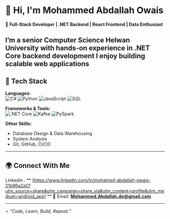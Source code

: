 # 👋 Hi, I'm Mohammed Abdallah Owais

🎯 **Full-Stack Developer | .NET Backend | React Frontend | Data Enthusiast**

I’m a senior Computer Science  **Helwan University** with hands-on experience in **.NET Core backend development** 
I enjoy building **scalable web applications**
---

## 🚀 Tech Stack

**Languages:**  
![C#](https://img.shields.io/badge/C%23-239120?style=for-the-badge&logo=c-sharp&logoColor=white) 
![Python](https://img.shields.io/badge/Python-3776AB?style=for-the-badge&logo=python&logoColor=white) 
![JavaScript](https://img.shields.io/badge/JavaScript-F7DF1E?style=for-the-badge&logo=javascript&logoColor=black) 
![SQL](https://img.shields.io/badge/SQL-003B57?style=for-the-badge&logo=database&logoColor=white)

**Frameworks & Tools:**  
![.NET Core](https://img.shields.io/badge/.NET_Core-512BD4?style=for-the-badge&logo=dotnet&logoColor=white) 
![Kafka](https://img.shields.io/badge/Kafka-000000?style=for-the-badge&logo=apachekafka&logoColor=white) 
![PySpark](https://img.shields.io/badge/PySpark-E25A1C?style=for-the-badge&logo=apachespark&logoColor=white)

**Other Skills:**  
- Database Design & Data Warehousing  
- System Analysis 
- Git, GitHub, CI/CD  

---




## 🌍 Connect With Me
Linkedin : ** [https://www.linkedin.com/in/mohamed-abdallah-owais-21b96a2a0?utm_source=share&utm_campaign=share_via&utm_content=profile&utm_medium=android_app]  **
📧 Email: **Mohammed.Abdallah.de@gmail.com**

---

⭐️ *“Code, Learn, Build, Repeat.”*
